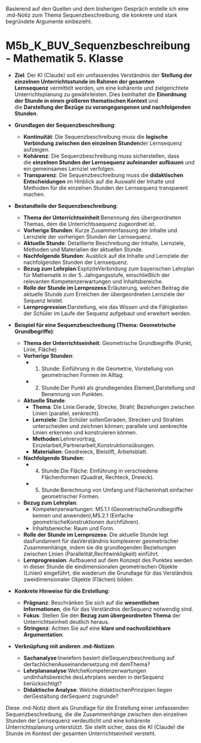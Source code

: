 Basierend auf den Quellen und dem bisherigen Gespräch erstelle ich eine .md-Notiz zum Thema Sequenzbeschreibung, die konkrete und stark begründete Argumente einbezieht.

# M5b_K_BUV_Sequenzbeschreibung - Mathematik 5. Klasse

- **Ziel**: Der KI (Claude) soll ein umfassendes Verständnis der **Stellung der einzelnen Unterrichtsstunde im Rahmen der gesamten Lernsequenz** vermittelt werden, um eine kohärente und zielgerichtete Unterrichtsplanung zu gewährleisten. Dies beinhaltet die **Einordnung der Stunde in einen größeren thematischen Kontext** und die **Darstellung der Bezüge zu vorangegangenen und nachfolgenden Stunden**.
    
- **Grundlagen der Sequenzbeschreibung**:
    
    - **Kontinuität**: Die Sequenzbeschreibung muss die **logische Verbindung zwischen den einzelnen Stunden**der Lernsequenz aufzeigen.
    - **Kohärenz**: Die Sequenzbeschreibung muss sicherstellen, dass die **einzelnen Stunden der Lernsequenz aufeinander aufbauen** und ein gemeinsames Lernziel verfolgen.
    - **Transparenz**: Die Sequenzbeschreibung muss die **didaktischen Entscheidungen** im Hinblick auf die Auswahl der Inhalte und Methoden für die einzelnen Stunden der Lernsequenz transparent machen.
- **Bestandteile der Sequenzbeschreibung**:
    
    - **Thema der Unterrichtseinheit**:Benennung des übergeordneten Themas, dem die Unterrichtssequenz zugeordnet ist.
    - **Vorherige Stunden**: Kurze Zusammenfassung der Inhalte und Lernziele der vorherigen Stunden der Lernsequenz.
    - **Aktuelle Stunde**: Detaillierte Beschreibung der Inhalte, Lernziele, Methoden und Materialien der aktuellen Stunde.
    - **Nachfolgende Stunden**: Ausblick auf die Inhalte und Lernziele der nachfolgenden Stunden der Lernsequenz.
    - **Bezug zum Lehrplan**:ExpliziteVerbindung zum bayerischen Lehrplan für Mathematik in der 5. Jahrgangsstufe, einschließlich der relevanten Kompetenzerwartungen und Inhaltsbereiche.
    - **Rolle der Stunde im Lernprozess**:Erläuterung, welchen Beitrag die aktuelle Stunde zum Erreichen der übergeordneten Lernziele der Sequenz leistet.
    - **Lernprogression**:Darstellung, wie das Wissen und die Fähigkeiten der Schüler im Laufe der Sequenz aufgebaut und erweitert werden.
- **Beispiel für eine Sequenzbeschreibung (Thema: Geometrische Grundbegriffe)**:
    
    - **Thema der Unterrichtseinheit**: Geometrische Grundbegriffe (Punkt, Linie, Fläche)
    - **Vorherige Stunden**:
        - 1. Stunde: Einführung in die Geometrie, Vorstellung von geometrischen Formen im Alltag.
        - 2. Stunde:Der Punkt als grundlegendes Element,Darstellung und Benennung von Punkten.
    - **Aktuelle Stunde**:
        - **Thema**: Die Linie:Gerade, Strecke, Strahl; Beziehungen zwischen Linien (parallel, senkrecht).
        - **Lernziele**: Die Schüler sollenGeraden, Strecken und Strahlen unterscheiden und zeichnen können; parallele und senkrechte Linien erkennen und konstruieren können.
        - **Methoden**:Lehrervortrag, Einzelarbeit,Partnerarbeit,Konstruktionsübungen.
        - **Materialien**: Geodreieck, Bleistift, Arbeitsblatt.
    - **Nachfolgende Stunden**:
        - 4. Stunde:Die Fläche: Einführung in verschiedene Flächenformen (Quadrat, Rechteck, Dreieck).
        - 5. Stunde:Berechnung von Umfang und Flächeninhalt einfacher geometrischer Formen.
    - **Bezug zum Lehrplan**:
        - Kompetenzerwartungen: M5.1.1 (GeometrischeGrundbegriffe kennen und anwenden);M5.2.1 (Einfache geometrischeKonstruktionen durchführen).
        - Inhaltsbereiche: Raum und Form.
    - **Rolle der Stunde im Lernprozess**: Die aktuelle Stunde legt dasFundament für dasVerständnis komplexerer geometrischer Zusammenhänge, indem sie die grundlegenden Beziehungen zwischen Linien (Parallelität,Rechtwinkligkeit) einführt.
    - **Lernprogression**: Aufbauend auf dem Konzept des Punktes werden in dieser Stunde die eindimensionalen geometrischen Objekte (Linien) eingeführt, die wiederum die Grundlage für das Verständnis zweidimensionaler Objekte (Flächen) bilden.
- **Konkrete Hinweise für die Erstellung**:
    
    - **Prägnanz**: Beschränken Sie sich auf die **wesentlichen Informationen**, die für das Verständnis derSequenz notwendig sind.
    - **Fokus**: Stellen Sie den **Bezug zum übergeordneten Thema** der Unterrichtseinheit deutlich heraus.
    - **Stringenz**: Achten Sie auf eine **klare und nachvollziehbare Argumentation**.
- **Verknüpfung mit anderen .md-Notizen**:
    
    - **Sachanalyse**:Inwiefern basiert dieSequenzbeschreibung auf derfachlichenAuseinandersetzung mit demThema?
    - **Lehrplananalyse**:WelcheKompetenzerwartungen undInhaltsbereiche desLehrplans werden in derSequenz berücksichtigt?
    - **Didaktische Analyse**: Welche didaktischenPrinzipien liegen derGestaltung derSequenz zugrunde?

Diese .md-Notiz dient als Grundlage für die Erstellung einer umfassenden Sequenzbeschreibung, die die Zusammenhänge zwischen den einzelnen Stunden der Lernsequenz verdeutlicht und eine kohärente Unterrichtsplanung unterstützt. Sie stellt sicher, dass die KI (Claude) die Stunde im Kontext der gesamten Unterrichtseinheit versteht.
